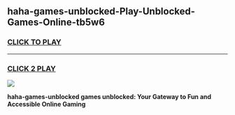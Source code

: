 
## haha-games-unblocked-Play-Unblocked-Games-Online-tb5w6
<h3>
<a href="https://premium76.site?title=haha-games-unblocked&ref=25A">CLICK TO PLAY</a></h3>
<hr>

<h3>
<a href="https://premium76.site?title=haha-games-unblocked&ref=25A">CLICK 2 PLAY</a>
  
</h3>

<a href="https://premium76.site?title=haha-games-unblocked&ref=25A"><img src="https://clearcache.store/games.png"></a>


**haha-games-unblocked games unblocked: Your Gateway to Fun and Accessible Online Gaming**
